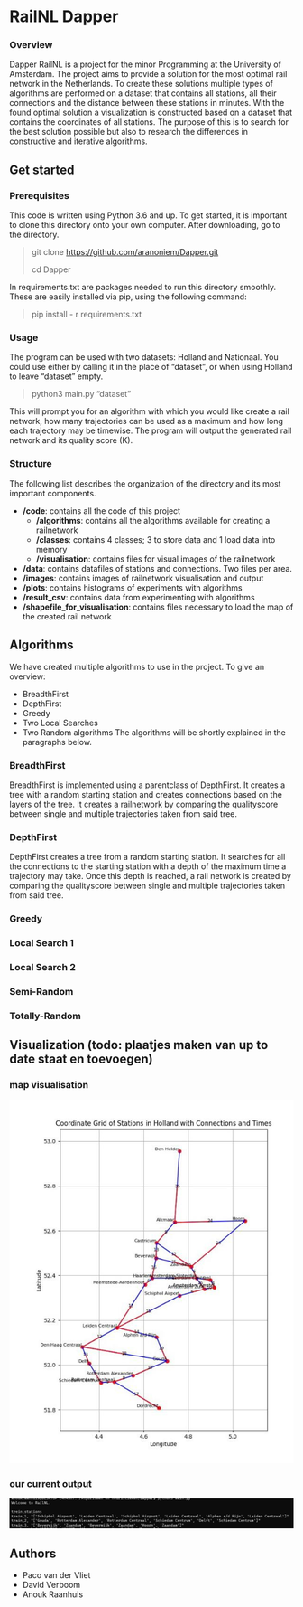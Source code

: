 # RailNL Dapper
### Overview
Dapper RailNL is a project for the minor Programming at the University of Amsterdam. The project aims to provide a solution for the most optimal rail network in the Netherlands. To create  these solutions multiple types of algorithms are performed on a dataset that contains all stations, all their connections and the distance between these stations in minutes. With the found optimal solution a visualization is constructed based on a dataset that contains the coordinates of all stations. The purpose of this is to search for the best solution possible but also to research the differences in constructive and iterative algorithms. 

## Get started
### Prerequisites
This code is written using Python 3.6 and up. To get started, it is important to clone this directory onto your own computer. After downloading, go to the directory.


> git clone https://github.com/aranoniem/Dapper.git
>
> cd Dapper


In requirements.txt are packages needed to run this directory smoothly. These are easily installed via pip, using the following command:

> pip install - r requirements.txt

### Usage
The program can be used with two datasets: Holland and Nationaal. You could use either by calling it in the place of “dataset”, or when using Holland to leave “dataset” empty.

> python3 main.py “dataset”

This will prompt you for an algorithm with which you would like create a rail network, how many trajectories can be used as a maximum and how long each trajectory may be timewise. The program will output the generated rail network and its quality score (K).

### Structure 
The following list describes the organization of the directory and its most important components.
* **/code**: contains all the code of this project
    * **/algorithms**: contains all the algorithms available for creating a railnetwork
    * **/classes**: contains 4 classes; 3 to store data and 1 load data into memory
    * **/visualisation**: contains files for visual images of the railnetwork
* **/data**: contains datafiles of stations and connections. Two files per area.
* **/images**: contains images of railnetwork visualisation and output
* **/plots**: contains histograms of experiments with algorithms
* **/result_csv**: contains data from experimenting with algorithms
* **/shapefile_for_visualisation**: contains files necessary to load the map of the created rail network

## Algorithms
We have created multiple algorithms to use in the project. To give an overview:
* BreadthFirst
* DepthFirst
* Greedy
* Two Local Searches
* Two Random algorithms
The algorithms will be shortly explained in the paragraphs below.

### BreadthFirst
BreadthFirst is implemented using a parentclass of DepthFirst. It creates a tree with a random starting station and creates connections based on the layers of the tree. It creates a railnetwork by comparing the qualityscore between single and multiple trajectories taken from said tree.

### DepthFirst
DepthFirst creates a tree from a random starting station. It searches for all the connections to the starting station with a depth of the maximum time a trajectory may take. Once this depth is reached, a rail network is created by comparing the qualityscore between single and multiple trajectories taken from said tree.

### Greedy

### Local Search 1

### Local Search 2

### Semi-Random

### Totally-Random

## Visualization (todo: plaatjes maken van up to date staat en toevoegen)
### map visualisation
![Map visualisation](/images/Map%20of%20railNL%20v1.jpg)

### our current output
![Current output](/images/RailNL%20output%2012%201%202024.png)
## Authors
* Paco van der Vliet
* David Verboom
* Anouk Raanhuis
